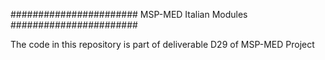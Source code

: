 #######################
MSP-MED Italian Modules
#######################


The code in this repository is part of deliverable D29 of MSP-MED Project
